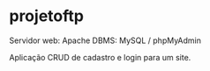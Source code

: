 # projetoftp

Servidor web: Apache
DBMS: MySQL / phpMyAdmin

Aplicação CRUD de cadastro e login para um site.
